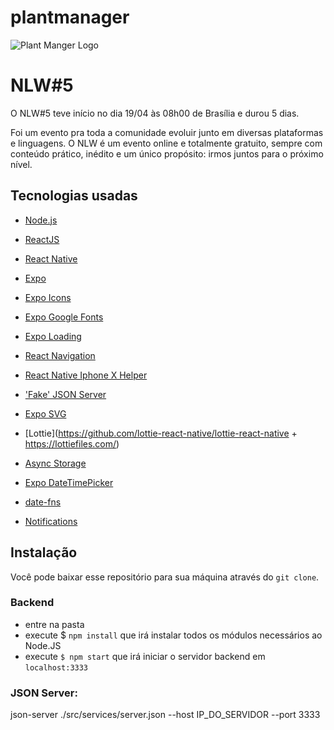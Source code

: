 # plantmanager

![Plant Manger Logo](https://raw.githubusercontent.com/klebsoncarneiro/plantmanager/assets/splash_logo.png)

# NLW#5

O NLW#5 teve início no dia 19/04 às 08h00 de Brasília e durou 5 dias.

Foi um evento pra toda a comunidade evoluir junto em diversas plataformas e linguagens. O NLW é um evento online e totalmente gratuito, sempre com conteúdo prático, inédito e um único propósito: irmos juntos para o próximo nível.

## Tecnologias usadas

-   [Node.js](https://nodejs.org/)
-   [ReactJS](https://reactjs.org)
-   [React Native](https://reactnative.dev)
-   [Expo](https://expo.io/)

-   [Expo Icons](https://docs.expo.io/guides/icons/)
-   [Expo Google Fonts](https://docs.expo.io/guides/using-custom-fonts/)
-   [Expo Loading](https://docs.expo.io/tutorial/configuration/)
-   [React Navigation](https://reactnavigation.org/)
-   [React Native Iphone X Helper](https://github.com/ptelad/react-native-iphone-x-helper)
-   ['Fake' JSON Server](https://github.com/typicode/json-server)
-   [Expo SVG](https://docs.expo.io/versions/latest/sdk/svg/)
-   [Lottie](https://github.com/lottie-react-native/lottie-react-native + https://lottiefiles.com/)
-   [Async Storage](https://github.com/react-native-async-storage/async-storage)
-   [Expo DateTimePicker](https://docs.expo.io/versions/latest/sdk/date-time-picker/)
-   [date-fns](date-fns)
-   [Notifications](https://docs.expo.io/versions/latest/sdk/notifications/)


## Instalação

Você pode baixar esse repositório para sua máquina através do `git clone`.

### Backend
-   entre na pasta 
-   execute $ `npm install`  que irá instalar todos os módulos necessários ao Node.JS
-   execute `$ npm start` que irá iniciar o servidor backend em `localhost:3333`

### JSON Server:
json-server ./src/services/server.json --host IP_DO_SERVIDOR --port 3333
